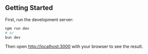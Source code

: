 ## Getting Started

First, run the development server:

```bash
npm run dev
# or
bun dev
```

Then open [http://localhost:3000](http://localhost:3000) with your browser to see the result.
